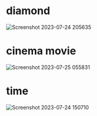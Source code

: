 # diamond
![Screenshot 2023-07-24 205635](https://github.com/yasinnorozzadeh/python-course2/assets/88095232/61fc4bc2-e39a-40a0-a084-7f2e931a33e6)
# cinema movie
![Screenshot 2023-07-25 055831](https://github.com/yasinnorozzadeh/python-course2/assets/88095232/862f2141-f899-4fa7-81b3-d26ffa92b8b7)
# time
![Screenshot 2023-07-24 150710](https://github.com/yasinnorozzadeh/python-course2/assets/88095232/8255bbcf-193e-432f-a7dd-2287c8ee55ac)
